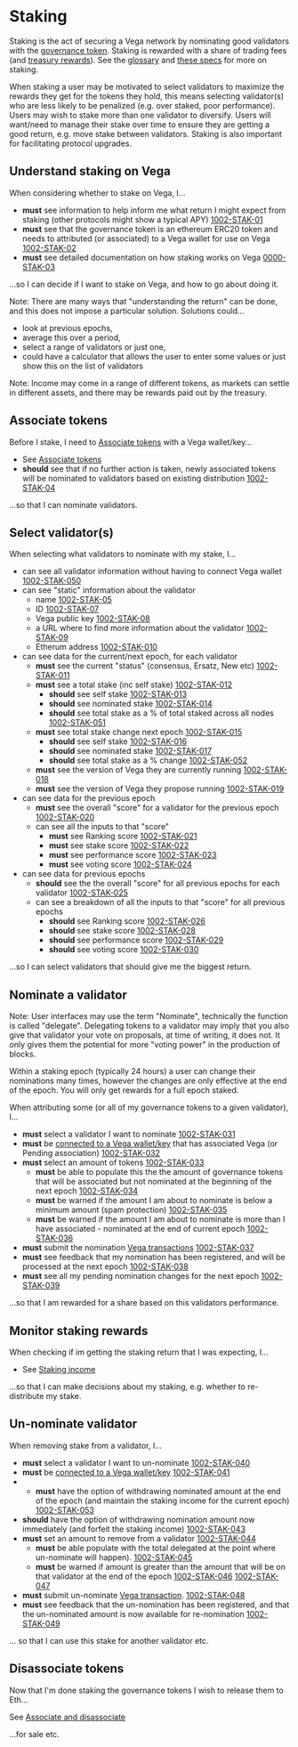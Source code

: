 # Staking

Staking is the act of securing a Vega network by nominating good validators with the [governance token](../protocol/0071-STAK-erc20_governance_token_staking.md). Staking is rewarded with a share of trading fees (and [treasury rewards](../0056-REWA-rewards_overview.md)). See the [glossary](../glossaries/staking-and-governance.md) and [these specs](../protocol#delegation-staking-and-rewards) for more on staking.

When staking a user may be motivated to select validators to maximize the rewards they get for the tokens they hold, this means selecting validator(s) who are less likely to be penalized (e.g. over staked, poor performance). Users may wish to stake more than one validator to diversify. Users will want/need to manage their stake over time to ensure they are getting a good return, e.g. move stake between validators. Staking is also important for facilitating protocol upgrades. 

## Understand staking on Vega
When considering whether to stake on Vega, I...

- **must** see information to help inform me what return I might expect from staking (other protocols might show a typical APY) [1002-STAK-01](#1002-STAK-01 "1002-STAK-01")
- **must** see that the governance token is an ethereum ERC20 token and needs to attributed (or associated) to a Vega wallet for use on Vega [1002-STAK-02](#1002-STAK-02 "1002-STAK-02")  
- **must** see detailed documentation on how staking works on Vega [0000-STAK-03](#0000-STAK-03 "0000-STAK-03") 

...so I can decide if I want to stake on Vega, and how to go about doing it.

Note: There are many ways that "understanding the return" can be done, and this does not impose a particular solution. Solutions could...
- look at previous epochs, 
- average this over a period, 
- select a range of validators or just one, 
- could have a calculator that allows the user to enter some values or just show this on the list of validators 

Note: Income may come in a range of different tokens, as markets can settle in different assets, and there may be rewards paid out by the treasury.

## Associate tokens
Before I stake, I need to [Associate tokens](./1000-ASSO-associate.md) with a Vega wallet/key...

- See [Associate tokens](./1000-ASSO-associate.md)
- **should** see that if no further action is taken, newly associated tokens will be nominated to validators based on existing distribution [1002-STAK-04](#1002-STAK-04 "1002-STAK-04")

...so that I can nominate validators.

## Select validator(s)
When selecting what validators to nominate with my stake, I...

- can see all validator information without having to connect Vega wallet [1002-STAK-050](#1002-STAK-050 "1002-STAK-050")
- can see "static" information about the validator 
  - name [1002-STAK-05](#1002-STAK-05 "1002-STAK-06")
  - ID [1002-STAK-07](#1002-STAK-07 "1002-STAK-07")
  - Vega public key [1002-STAK-08](#1002-STAK-08 "1002-STAK-08")
  - a URL where to find more information about the validator [1002-STAK-09](#1002-STAK-09 "1002-STAK-09")
  - Etherum address [1002-STAK-010](#1002-STAK-010 "1002-STAK-010")
- can see data for the current/next epoch, for each validator
  - **must** see the current "status" (consensus, Ersatz, New etc) [1002-STAK-011](#1002-STAK-011 "1002-STAK-011") 
  - **must** see a total stake (inc self stake) [1002-STAK-012](#1002-STAK-012 "1002-STAK-012")
    - **should** see self stake [1002-STAK-013](#1002-STAK-013 "1002-STAK-013")
    - **should** see nominated stake [1002-STAK-014](#1002-STAK-014 "1002-STAK-014")
    - **should** see total stake as a % of total staked across all nodes  [1002-STAK-051](#1002-STAK-051 "1002-STAK-051")
  - **must** see total stake change next epoch [1002-STAK-015](#1002-STAK-015 "1002-STAK-015")
    - **should** see self stake [1002-STAK-016](#1002-STAK-016 "1002-STAK-016")
    - **should** see nominated stake [1002-STAK-017](#1002-STAK-017 "1002-STAK-017")
    - **should** see total stake as a % change [1002-STAK-052](#1002-STAK-052 "1002-STAK-052")
  - **must** see the version of Vega they are currently running [1002-STAK-018](#1002-STAK-018 "1002-STAK-018")
  - **must** see the version of Vega they propose running [1002-STAK-019](#1002-STAK-019 "1002-STAK-019")
- can see data for the previous epoch
  - **must** see the overall "score" for a validator for the previous epoch [1002-STAK-020](#1002-STAK-020 "1002-STAK-020")
  - can see all the inputs to that "score" 
    - **must** see Ranking score [1002-STAK-021](#1002-STAK-021 "1002-STAK-021")
    - **must** see stake score [1002-STAK-022](#1002-STAK-022 "1002-STAK-022")
    - **must** see performance score [1002-STAK-023](#1002-STAK-023 "1002-STAK-023")
    - **must** see voting score [1002-STAK-024](#1002-STAK-024 "1002-STAK-024")
- can see data for previous epochs
  - **should** see the the overall "score" for all previous epochs for each validator [1002-STAK-025](#1002-STAK-025 "1002-STAK-025")
  - can see a breakdown of all the inputs to that "score" for all previous epochs 
    - **should** see Ranking score [1002-STAK-026](#1002-STAK-026 "1002-STAK-026")
    - **should** see stake score [1002-STAK-028](#1002-STAK-028 "1002-STAK-028")
    - **should** see performance score [1002-STAK-029](#1002-STAK-029 "1002-STAK-029")
    - **should** see voting score [1002-STAK-030](#1002-STAK-030 "1002-STAK-030")

...so I can select validators that should give me the biggest return.

## Nominate a validator
Note: User interfaces may use the term "Nominate", technically the function is called "delegate". Delegating tokens to a validator may imply that you also give that validator your vote on proposals, at time of writing, it does not. It only gives them the potential for more "voting power" in the production of blocks.

Within a staking epoch (typically 24 hours) a user can change their nominations many times, however the changes are only effective at the end of the epoch. You will only get rewards for a full epoch staked.

When attributing some (or all of my governance tokens to a given validator), I...

- **must** select a validator I want to nominate [1002-STAK-031](#1002-STAK-031 "1002-STAK-031")
- **must** be [connected to a Vega wallet/key](#TBD) that has associated Vega (or Pending association) [1002-STAK-032](#1002-STAK-032 "1002-STAK-032")
- **must** select an amount of tokens [1002-STAK-033](#1002-STAK-033 "1002-STAK-033")
  - **must** be able to populate this the the amount of governance tokens that will be associated but not nominated at the beginning of the next epoch [1002-STAK-034](#1002-STAK-034 "1002-STAK-034")
  - **must** be warned if the amount I am about to nominate is below a minimum amount (spam protection) [1002-STAK-035](#1002-STAK-035 "1002-STAK-035")
  - **must** be warned if the amount I am about to nominate is more than I have associated - nominated at the end of current epoch [1002-STAK-036](#1002-STAK-036 "1002-STAK-036")
- **must** submit the nomination [Vega transactions](#TBD) [1002-STAK-037](#1002-STAK-037 "1002-STAK-037")
- **must** see feedback that my nomination has been registered, and will be processed at the next epoch [1002-STAK-038](#1002-STAK-038 "1002-STAK-038")
- **must** see all my pending nomination changes for the next epoch [1002-STAK-039](#1002-STAK-039 "1002-STAK-039")

...so that I am rewarded for a share based on this validators performance.

## Monitor staking rewards
When checking if im getting the staking return that I was expecting, I... 

- See [Staking income](./1002-INCO-income.md)

...so that I can make decisions about my staking, e.g. whether to re-distribute my stake.

## Un-nominate validator
When removing stake from a validator, I...

- **must** select a validator I want to un-nominate [1002-STAK-040](#1002-STAK-040 "1002-STAK-040")
- **must** be [connected to a Vega wallet/key](#TBD) [1002-STAK-041](#1002-STAK-041 "1002-STAK-041")
- - **must** have the option of withdrawing nominated amount at the end of the epoch (and maintain the staking income for the current epoch) [1002-STAK-053](#1002-STAK-053 "1002-STAK-053")
- **should** have the option of withdrawing nomination amount now immediately (and forfeit the staking income) [1002-STAK-043](#1002-STAK-043 "1002-STAK-043")
- **must** set an amount to remove from a validator [1002-STAK-044](#1002-STAK-044 "1002-STAK-044")
  - **must** be able populate with the total delegated at the point where un-nominate will happen). [1002-STAK-045](#1002-STAK-045 "1002-STAK-045")
  - **must** be warned if amount is greater than the amount that will be on that validator at the end of the epoch [1002-STAK-046](#1002-STAK-046 "1002-STAK-046")
[1002-STAK-047](#1002-STAK-047 "1002-STAK-047")
- **must** submit un-nominate [Vega transaction](#TBD). [1002-STAK-048](#1002-STAK-048 "1002-STAK-048")
- **must** see feedback that the un-nomination has been registered, and that the un-nominated amount is now available for re-nomination [1002-STAK-049](#1002-STAK-049 "1002-STAK-049")

... so that I can use this stake for another validator etc.

## Disassociate tokens
Now that I'm done staking the governance tokens I wish to release them to Eth...

See [Associate and disassociate](1000-ASSO-associate.md#disassociate)

...for sale etc.